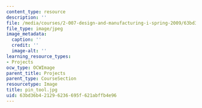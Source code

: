 ```yaml
---
content_type: resource
description: ''
file: /media/courses/2-007-design-and-manufacturing-i-spring-2009/63bd36b421296236695f621abffb4e96_pin_tool.jpg
file_type: image/jpeg
image_metadata:
  caption: ''
  credit: ''
  image-alt: ''
learning_resource_types:
- Projects
ocw_type: OCWImage
parent_title: Projects
parent_type: CourseSection
resourcetype: Image
title: pin_tool.jpg
uid: 63bd36b4-2129-6236-695f-621abffb4e96
---
```

